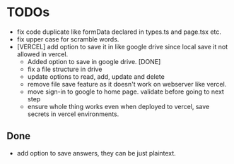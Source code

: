 # TODOs
- fix code duplicate like formData declared in types.ts and page.tsx etc.
- fix upper case for scramble words.
- [VERCEL] add option to save it in like google drive since local save it not allowed in vercel.
    - Added option to save in google drive. [DONE]
    - fix a file structure in drive 
    - update options to read, add, update and delete
    - remove file save feature as it doesn't work on webserver like vercel.
    - move sign-in to google to home page. validate before going to next step
    - ensure whole thing works even when deployed to vercel, save secrets in vercel environments.

## Done
- add option to save answers, they can be just plaintext.